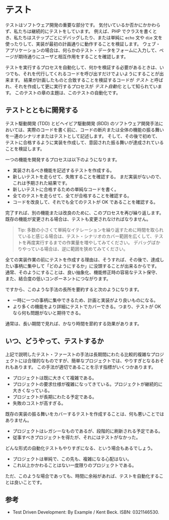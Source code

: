 テスト
======

テストはソフトウェア開発の重要な部分です。
気付いているか否かにかかわらず、私たちは継続的にテストをしています。
例えば、PHP でクラスを書くとき、私たちはステップごとにデバッグしたり、または単純に `echo` 文や `die` 文を使ったりして、実装が最初の計画通りに動作することを検証します。
ウェブ・アプリケーションの場合は、何らかのテスト・データをフォームに入力して、ページが期待通りにユーザと相互作用をすることを確認します。

テストを実行するプロセスを自動化して、何かを検証する必要があるときは、いつでも、それを代行してくれるコードを呼び出すだけでよいようにすることが出来ます。
結果が計画したものと合致することを検証するコードが *テスト* と呼ばれ、それを作成して更に実行するプロセスが *テスト自動化* として知られています。
このテストの章の主題は、このテストの自動化です。


## テストとともに開発する

テスト駆動開発 (TDD) とビヘイビア駆動開発 (BDD) のソフトウェア開発手法においては、実際のコードを書く前に、コードの断片または全体の機能の振る舞いを一連のシナリオまたはテストとして記述します。
そして、その後で初めて、テストに合格するように実装を作成して、意図された振る舞いが達成されていることを検証します。

一つの機能を開発するプロセスは以下のようになります。

- 実装されるべき機能を記述するテストを作成する。
- 新しいテストを走らせて、失敗することを確認する。
  まだ実装がないので、これは予期された結果です。
- 新しいテストに合格するための単純なコードを書く。
- 全てのテストを走らせて、全てが合格することを確認する。
- コードを改良して、それでも全てのテストが OK であることを確認する。

完了すれば、別の機能または改良のために、このプロセスを再び繰り返します。
既存の機能が変更される場合は、テストも変更されなければなりません。

> Tip: 多数の小さくて単純なイテレーションを繰り返すために時間を取られていると感じる場合は、テスト・シナリオのカバー範囲を広くして、テストを再度実行するまでの作業量を増やしてみてください。
> デバッグばかりやっている場合は、逆に範囲を狭めてみてください。

全ての実装作業の前にテストを作成する理由は、そうすれば、その後で、達成したい事柄に集中して「どのようにするか」に没頭することが出来るからです。
通常、そのようにすることは、良い抽象化、機能修正時の容易なテスト保守、また、結合度の低いコンポーネントにつながります。

ですから、このような手法の長所を要約すると次のようになります。

- 一時に一つの事柄に集中できるため、計画と実装がより良いものになる。
- より多くの機能をより詳細にテストでカバーできる。つまり、テストが OK なら何も問題がないと期待できる。

通常は、長い期間で見れば、かなり時間を節約する効果があります。

## いつ、どうやって、テストするか

上記で説明したテスト・ファーストの手法は長期間にわたる比較的複雑なプロジェクトには合理的なものですが、簡単なプロジェクトでは、やりすぎとなるおそれもあります。
この手法が適切であることを示す指標がいくつかあります。

- プロジェクトは既に大きくて複雑である。
- プロジェクトの要求仕様が複雑になってきている。プロジェクトが継続的に大きくなっている。
- プロジェクトが長期にわたる予定である。
- 失敗のコストが高すぎる。

既存の実装の振る舞いをカバーするテストを作成することは、何も悪いことではありません。

- プロジェクトはレガシーなものであるが、段階的に刷新される予定である。
- 従事すべきプロジェクトを得たが、それにはテストがなかった。

どんな形式の自動化テストもやりすぎになる、という場合もあるでしょう。

- プロジェクトは単純で、この先も、複雑になる心配はない。
- これ以上かかわることはない一度限りのプロジェクトである。

ただ、このような場合であっても、時間に余裕があれば、テストを自動化することは良いことです。

## 参考

- Test Driven Development: By Example / Kent Beck. ISBN: 0321146530.
